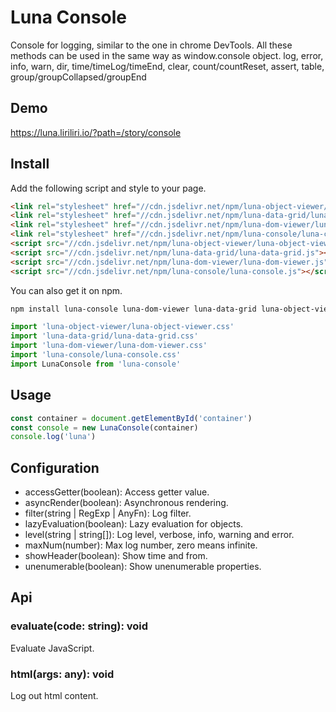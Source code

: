 # Luna Console

Console for logging, similar to the one in chrome DevTools.
All these methods can be used in the same way as window.console object.
log, error, info, warn, dir, time/timeLog/timeEnd, clear, count/countReset, assert, table, group/groupCollapsed/groupEnd

## Demo

https://luna.liriliri.io/?path=/story/console

## Install

Add the following script and style to your page.

```html
<link rel="stylesheet" href="//cdn.jsdelivr.net/npm/luna-object-viewer/luna-object-viewer.css" />
<link rel="stylesheet" href="//cdn.jsdelivr.net/npm/luna-data-grid/luna-data-grid.css" />
<link rel="stylesheet" href="//cdn.jsdelivr.net/npm/luna-dom-viewer/luna-dom-viewer.css" />
<link rel="stylesheet" href="//cdn.jsdelivr.net/npm/luna-console/luna-console.css" />
<script src="//cdn.jsdelivr.net/npm/luna-object-viewer/luna-object-viewer.js"></script>
<script src="//cdn.jsdelivr.net/npm/luna-data-grid/luna-data-grid.js"></script>
<script src="//cdn.jsdelivr.net/npm/luna-dom-viewer/luna-dom-viewer.js"></script>
<script src="//cdn.jsdelivr.net/npm/luna-console/luna-console.js"></script>
```

You can also get it on npm.

```bash
npm install luna-console luna-dom-viewer luna-data-grid luna-object-viewer --save
```

```javascript
import 'luna-object-viewer/luna-object-viewer.css'
import 'luna-data-grid/luna-data-grid.css'
import 'luna-dom-viewer/luna-dom-viewer.css'
import 'luna-console/luna-console.css'
import LunaConsole from 'luna-console'
```

## Usage

```javascript
const container = document.getElementById('container')
const console = new LunaConsole(container)
console.log('luna')
```

## Configuration

* accessGetter(boolean): Access getter value.
* asyncRender(boolean): Asynchronous rendering.
* filter(string | RegExp | AnyFn): Log filter.
* lazyEvaluation(boolean): Lazy evaluation for objects.
* level(string | string[]): Log level, verbose, info, warning and error.
* maxNum(number): Max log number, zero means infinite.
* showHeader(boolean): Show time and from.
* unenumerable(boolean): Show unenumerable properties.

## Api

### evaluate(code: string): void

Evaluate JavaScript.

### html(args: any): void

Log out html content.
